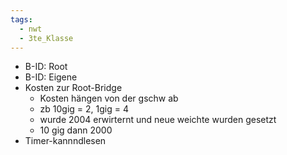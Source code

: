 ```yaml
---
tags:
  - nwt
  - 3te_Klasse
---
```

- B-ID: Root
- B-ID: Eigene
- Kosten zur Root-Bridge
	- Kosten hängen von der gschw ab
	- zb 10gig = 2, 1gig = 4
	- wurde 2004 erwirternt und neue weichte wurden gesetzt
	- 10 gig dann 2000
- Timer-kannndlesen